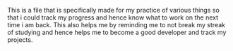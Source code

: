 This is a file that is specifically made for my practice of various things so that i could track my progress and hence know what to work on the next time i am back.
This also helps me by reminding me to not break my streak of studying and hence helps me to become a good developer and track my projects.
